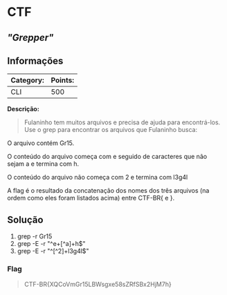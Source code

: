 # **CTF**

## _"Grepper"_

## Informações

| **Category:** | **Points:** |
| ------------- | ----------- |
| CLI           | 500         |

**Descrição:**

> Fulaninho tem muitos arquivos e precisa de ajuda para encontrá-los. Use o grep para encontrar os arquivos que Fulaninho busca:

O arquivo contém Gr15.

O conteúdo do arquivo começa com e seguido de caracteres que não sejam a e termina com h.

O conteúdo do arquivo não começa com 2 e termina com l3g4l

A flag é o resultado da concatenação dos nomes dos três arquivos (na ordem como eles foram listados acima) entre CTF-BR{ e }.

## Solução

1. grep -r Gr15
2. grep -E -r "^e+[^a]+h$"
3. grep -E -r "^[^2]+l3g4l$"

### Flag

> CTF-BR{XQCoVmGr15LBWsgxe58sZRfSBx2HjM7h}
